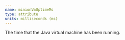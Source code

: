 ```yaml
---
name: minionVmUptimeMs
type: attribute
units: milliseconds (ms)
---
```


The time that the Java virtual machine has been running.